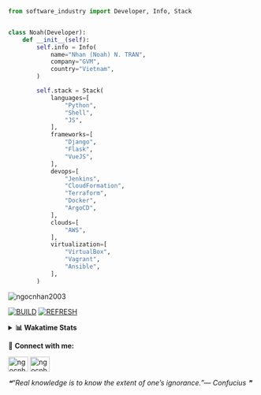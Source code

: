```python
from software_industry import Developer, Info, Stack


class Noah(Developer):
    def __init__(self):
        self.info = Info(
            name="Nhan (Noah) N. TRAN",
            company="GVM",
            country="Vietnam",
        )

        self.stack = Stack(
            languages=[
                "Python",
                "Shell",
                "JS",
            ],
            frameworks=[
                "Django",
                "Flask",
                "VueJS",
            ],
            devops=[
                "Jenkins",
                "CloudFormation",
                "Terraform",
                "Docker",
                "ArgoCD",
            ],
            clouds=[
                "AWS",
            ],
            virtualization=[
                "VirtualBox",
                "Vagrant",
                "Ansible",
            ],
        )
```
<img src="https://komarev.com/ghpvc/?username=ngocnhan2003&label=Profile%20views&color=0e75b6&style=flat" alt="ngocnhan2003" /> 

[![BUILD](https://github.com/ngocnhan2003/ngocnhan2003/actions/workflows/001_build.yml/badge.svg)](https://github.com/ngocnhan2003/ngocnhan2003/actions/workflows/001_build.yml)
[![REFRESH](https://github.com/ngocnhan2003/ngocnhan2003/actions/workflows/002_refresh.yml/badge.svg)](https://github.com/ngocnhan2003/ngocnhan2003/actions/workflows/002_refresh.yml)

<details> 
  <summary><b>📊 Wakatime Stats</b></summary>
  <br>
  
<!--START_SECTION:waka-->
![Code Time](http://img.shields.io/badge/Code%20Time-664%20hrs%201%20min-blue)

**I'm an Early 🐤** 

```text
🌞 Morning    88 commits     ██████░░░░░░░░░░░░░░░░░░░   24.65% 
🌆 Daytime    100 commits    ███████░░░░░░░░░░░░░░░░░░   28.01% 
🌃 Evening    150 commits    ██████████░░░░░░░░░░░░░░░   42.02% 
🌙 Night      19 commits     █░░░░░░░░░░░░░░░░░░░░░░░░   5.32%

```
📅 **I'm Most Productive on Wednesday** 

```text
Monday       90 commits     ██████░░░░░░░░░░░░░░░░░░░   25.21% 
Tuesday      28 commits     ██░░░░░░░░░░░░░░░░░░░░░░░   7.84% 
Wednesday    124 commits    ████████░░░░░░░░░░░░░░░░░   34.73% 
Thursday     5 commits      ░░░░░░░░░░░░░░░░░░░░░░░░░   1.4% 
Friday       4 commits      ░░░░░░░░░░░░░░░░░░░░░░░░░   1.12% 
Saturday     51 commits     ███░░░░░░░░░░░░░░░░░░░░░░   14.29% 
Sunday       55 commits     ███░░░░░░░░░░░░░░░░░░░░░░   15.41%

```


📊 **This Week I Spent My Time On** 

```text
⌚︎ Time Zone: Asia/Ho_Chi_Minh

💬 Programming Languages: 
No Activity Tracked This Week

🔥 Editors: 
No Activity Tracked This Week

💻 Operating System: 
No Activity Tracked This Week

```

**I Mostly Code in Python** 

```text
Python                   15 repos            ███████████░░░░░░░░░░░░░░   45.45% 
JavaScript               6 repos             ████░░░░░░░░░░░░░░░░░░░░░   18.18% 
TypeScript               2 repos             █░░░░░░░░░░░░░░░░░░░░░░░░   6.06% 
Kotlin                   2 repos             █░░░░░░░░░░░░░░░░░░░░░░░░   6.06% 
Vue                      2 repos             █░░░░░░░░░░░░░░░░░░░░░░░░   6.06%

```



 Last Updated on 15/03/2023 22:10:22 UTC+7
<!--END_SECTION:waka-->
</details>

🔗 **Connect with me:**

<a href="https://linkedin.com/in/ngocnhan2003" target="blank"><img align="center" src="https://raw.githubusercontent.com/rahuldkjain/github-profile-readme-generator/master/src/images/icons/Social/linked-in-alt.svg" alt="ngocnhan2003" height="30" width="40" /></a>
<a href="https://instagram.com/ngocnhan2003" target="blank"><img align="center" src="https://raw.githubusercontent.com/rahuldkjain/github-profile-readme-generator/master/src/images/icons/Social/instagram.svg" alt="ngocnhan2003" height="30" width="40" /></a>


<!--STARTS_HERE_QUOTE_README-->
<i>❝“Real knowledge is to know the extent of one’s ignorance.”— Confucius   ❞</i>
<!--ENDS_HERE_QUOTE_README-->
